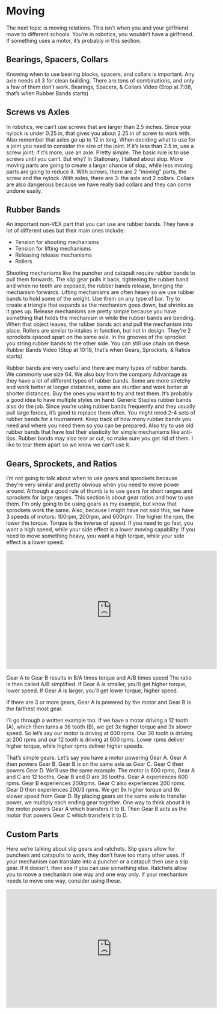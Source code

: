 # Moving

The next topic is moving relations. This isn’t when you and your girlfriend move to different schools. You’re in robotics, you wouldn’t have a girlfriend. If something uses a motor, it’s probably in this section.

## Bearings, Spacers, Collars

Knowing when to use bearing blocks, spacers, and collars is important. Any axle needs all 3 for clean building. There are tons of combinations, and only a few of them don’t work.
Bearings, Spacers, & Collars Video (Stop at 7:08, that’s when Rubber Bands starts)

## Screws vs Axles

In robotics, we can’t use screws that are larger than 2.5 inches. Since your nylock is under 0.25 in, that gives you about 2.25 in of screw to work with. Also remember that axles go up to 12 in long. When deciding what to use for a joint you need to consider the size of the joint. If it’s less than 2.5 in, use a screw joint; if it’s more, use an axle. Pretty simple. The basic rule is to use screws until you can’t.
But why? In Stationary, I talked about slop. More moving parts are going to create a larger chance of slop, while less moving parts are going to reduce it. With screws, there are 2 “moving” parts, the screw and the nylock. With axles, there are 3: the axle and 2 collars. Collars are also dangerous because we have really bad collars and they can come undone easily.

## Rubber Bands

An important non-VEX part that you can use are rubber bands. They have a lot of different uses but their main ones include:

-   Tension for shooting mechanisms
-   Tension for lifting mechanisms
-   Releasing release mechanisms
-   Rollers

Shooting mechanisms like the puncher and catapult require rubber bands to pull them forwards. The slip gear pulls it back, tightening the rubber band and when no teeth are exposed, the rubber bands release, bringing the mechanism forwards.
Lifting mechanisms are often heavy so we use rubber bands to hold some of the weight. Use them on any type of bar. Try to create a triangle that expands as the mechanism goes down, but shrinks as it goes up.
Release mechanisms are pretty simple because you have something that holds the mechanism in while the rubber bands are bending. When that object leaves, the rubber bands act and pull the mechanism into place.
Rollers are similar to intakes in function, but not in design. They’re 2 sprockets spaced apart on the same axle. In the grooves of the sprocket you string rubber bands to the other side. You can still use chain on these.
Rubber Bands Video (Stop at 10:18, that’s when Gears, Sprockets, & Ratios starts)

Rubber bands are very useful and there are many types of rubber bands. We commonly use size 64. We also buy from the company Advantage as they have a lot of different types of rubber bands. Some are more stretchy and work better at longer distances, some are sturdier and work better at shorter distances. Buy the ones you want to try and test them. It’s probably a good idea to have multiple styles on hand. Generic Staples rubber bands also do the job.
Since you’re using rubber bands frequently and they usually pull large forces, it’s good to replace them often. You might need 2-4 sets of rubber bands for a tournament. Keep track of how many rubber bands you need and where you need them so you can be prepared. Also try to use old rubber bands that have lost their elasticity for simple mechanisms like anti-tips. Rubber bands may also tear or cut, so make sure you get rid of them. I like to tear them apart so we know we can’t use it.

## Gears, Sprockets, and Ratios

I’m not going to talk about when to use gears and sprockets because they’re very similar and pretty obvious when you need to move power around. Although a good rule of thumb is to use gears for short ranges and sprockets for large ranges.
This section is about gear ratios and how to use them. I’m only going to be using gears as my example, but know that sprockets work the same.
Also, because I might have not said this, we have 3 speeds of motors: 100rpm, 200rpm, and 600rpm. The higher the rpm, the lower the torque. Torque is the inverse of speed. If you need to go fast, you want a high speed, while your side effect is a lower moving capability. If you need to move something heavy, you want a high torque, while your side effect is a lower speed.

<iframe width="560" height="315" src="https://www.youtube.com/embed/y8EGzFVsPJA" title="Robotics Introduction - Building Techniques - Motion Pt. 1" frameborder="0" allow="accelerometer; autoplay; clipboard-write; encrypted-media; gyroscope; picture-in-picture; web-share" allowfullscreen></iframe>

Gear A to Gear B results in B/A times torque and A/B times speed
The ratio is then called A/B simplified.
If Gear A is smaller, you’ll get higher torque, lower speed.
If Gear A is larger, you’ll get lower torque, higher speed.

If there are 3 or more gears, Gear A is powered by the motor and Gear B is the farthest most gear.

I’ll go through a written example too.
If we have a motor driving a 12 tooth (A), which then turns a 36 tooth (B), we get 3x higher torque and 3x slower speed. So let’s say our motor is driving at 600 rpms. Our 36 tooth is driving at 200 rpms and our 12 tooth is driving at 600 rpms.
Lower rpms deliver higher torque, while higher rpms deliver higher speeds.

That’s simple gears. Let’s say you have a motor powering Gear A. Gear A then powers Gear B. Gear B is on the same axle as Gear C. Gear C then powers Gear D.
We’ll use the same example. The motor is 600 rpms, Gear A and C are 12 tooths, Gear B and D are 36 tooths. Gear A experiences 600 rpms. Gear B experiences 200rpms. Gear C also experiences 200 rpms. Gear D then experiences 200/3 rpms. We get 9x higher torque and 9x slower speed from Gear D.
By placing gears on the same axle to transfer power, we multiply each ending gear together. One way to think about it is the motor powers Gear A which transfers it to B. Then Gear B acts as the motor that powers Gear C which transfers it to D.

## Custom Parts

Here we’re talking about slip gears and ratchets.
Slip gears allow for punchers and catapults to work, they don’t have too many other uses. If your mechanism can translate into a puncher or a catapult then use a slip gear. If it doesn't, then see if you can use something else.
Ratchets allow you to move a mechanism one way and one way only. If your mechanism needs to move one way, consider using these.

<iframe width="560" height="315" src="https://www.youtube.com/embed/GQ1Rsz-0t64" title="Robotics Introduction - Building Techniques - Motion Pt.2" frameborder="0" allow="accelerometer; autoplay; clipboard-write; encrypted-media; gyroscope; picture-in-picture; web-share" allowfullscreen></iframe>
